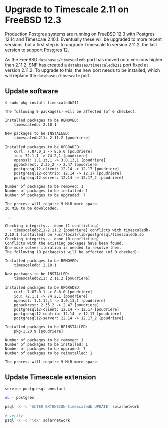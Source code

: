 # Upgrade to Timescale 2.11 on FreeBSD 12.3

Production Postgres systems are running on FreeBSD 12.3 with Postgres 12.14 and Timescale 2.10.1.
Eventually these will be upgraded to more recent versions, but a first step is to upgrade 
Timescale to version 2.11.2, the last version to support Postgres 12.

As the FreeBSD `databases/timescaledb` port has moved onto versions higher than 2.11.2, SNF has
created a `databases/timescaledb211` port fixed at version 2.11.2. To upgrade to this, the new
port needs to be installed, which will replace the `databases/timescale` port.

## Update software 

```
$ sudo pkg install timescaledb211

The following 9 package(s) will be affected (of 0 checked):

Installed packages to be REMOVED:
	timescaledb: 2.10.1

New packages to be INSTALLED:
	timescaledb211: 2.11.2 [poudriere]

Installed packages to be UPGRADED:
	curl: 7.87.0_1 -> 8.6.0 [poudriere]
	icu: 72.1,1 -> 74.2,1 [poudriere]
	openssl: 1.1.1t,1 -> 3.0.13,1 [poudriere]
	pgbackrest: 2.35_2 -> 2.47 [poudriere]
	postgresql12-client: 12.14 -> 12.17 [poudriere]
	postgresql12-contrib: 12.14 -> 12.17 [poudriere]
	postgresql12-server: 12.14 -> 12.17_2 [poudriere]

Number of packages to be removed: 1
Number of packages to be installed: 1
Number of packages to be upgraded: 7

The process will require 9 MiB more space.
26 MiB to be downloaded.

...

Checking integrity... done (1 conflicting)
  - timescaledb211-2.11.2 [poudriere] conflicts with timescaledb-2.10.1 [installed] on /usr/local/lib/postgresql/timescaledb.so
Checking integrity... done (0 conflicting)
Conflicts with the existing packages have been found.
One more solver iteration is needed to resolve them.
The following 10 package(s) will be affected (of 0 checked):

Installed packages to be REMOVED:
	timescaledb: 2.10.1

New packages to be INSTALLED:
	timescaledb211: 2.11.2 [poudriere]

Installed packages to be UPGRADED:
	curl: 7.87.0_1 -> 8.6.0 [poudriere]
	icu: 72.1,1 -> 74.2,1 [poudriere]
	openssl: 1.1.1t,1 -> 3.0.13,1 [poudriere]
	pgbackrest: 2.35_2 -> 2.47 [poudriere]
	postgresql12-client: 12.14 -> 12.17 [poudriere]
	postgresql12-contrib: 12.14 -> 12.17 [poudriere]
	postgresql12-server: 12.14 -> 12.17_2 [poudriere]

Installed packages to be REINSTALLED:
	pkg-1.20.9 [poudriere]

Number of packages to be removed: 1
Number of packages to be installed: 1
Number of packages to be upgraded: 7
Number of packages to be reinstalled: 1

The process will require 9 MiB more space.
```

## Update Timescale extension

```sh
service postgresql onestart

su - postgres

psql -X -c 'ALTER EXTENSION timescaledb UPDATE' solarnetwork

# verify
psql -X -c '\dx' solarnetwork
```


